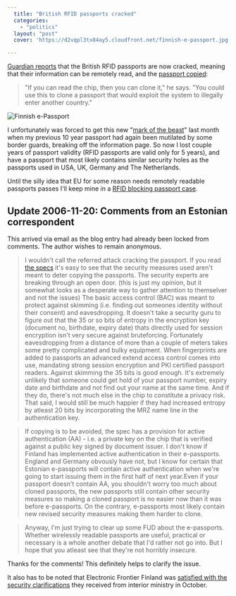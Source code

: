 ```yaml
---
  title: "British RFID passports cracked"
  categories: 
    - "politics"
  layout: "post"
  cover: 'https://d2vqpl3tx84ay5.cloudfront.net/finnish-e-passport.jpg'

---
```

[Guardian reports][1] that the British RFID passports are now cracked, meaning that their information can be remotely read, and the [passport copied][2]:

> "If you can read the chip, then you can clone it," he says. "You could use this to clone a passport that would exploit the system to illegally enter another country."

![Finnish e-Passport](https://d2vqpl3tx84ay5.cloudfront.net/finnish-e-passport.jpg)

I unfortunately was forced to get this new "[mark of the beast][3]" last month when my previous 10 year passport had again been mutilated by some border guards, breaking off the information page. So now I lost couple years of passport validity (RFID passports are valid only for 5 years), and have a passport that most likely contains similar security holes as the passports used in USA, UK, Germany and The Netherlands.

Until the silly idea that EU for some reason needs remotely readable passports passes I'll keep mine in a [RFID blocking passport case][4].

## Update 2006-11-20: Comments from an Estonian correspondent

This arrived via email as the blog entry had already been locked from comments. The author wishes to remain anonymous.

> I wouldn't call the referred attack cracking the passport. If you read [the
specs][1] it's easy to see that the security measures used aren't meant to
deter copying the passports. The security experts are breaking through an
open door. (this is just my opinion, but it somewhat looks as a desperate way
to gather attention to themselver and not the issues) The basic access
control (BAC) was meant to protect against skimming (i.e. finding out
someones identity without their consent) and eavesdropping. It doesn't take a
security guru to figure out that the 35 or so bits of entropy in the
encryption key (document no, birthdate, expiry date) thats directly used for
session encryption isn't very secure against bruteforcing. Fortunately
eavesdropping from a distance of more than a couple of meters takes some
pretty complicated and bulky equipment. When fingerprints are added to
passports an advanced extend access control comes into use, mandating strong
session encryption and PKI certified passport readers. Against skimming the
35 bits is good enough. It's extremely unlikely that someone could get hold
of your passport number, expiry date and birthdate and not find out your name
at the same time. And if they do, there's not much else in the chip to
constitute a privacy risk. That said, I would still be much happier if they
had increased entropy by atleast 20 bits by incorporating the MRZ name line
in the authentication key.

> If copying is to be avoided, the spec has a provision for active
authentication (AA) - i.e. a private key on the chip that is verified against
a public key signed by document issuer. I don't know if Finland has
implemented active authentication in their e-passports. England and Germany
obvously have not, but I know for certain that Estonian e-passports will
contain active authentication when we're going to start issuing them in the
first half of next year.Even if your passport doesn't contain AA, you
shouldn't worry too much about cloned passports, the new passports still
contain other security measures so making a cloned passport is no easier now
than it was before e-passports. On the contrary, e-passports most likely
contain new revised security measures making them harder to clone.

> Anyway, I'm just trying to clear up some FUD about the e-passports. Whether
wirelessly readable passports are useful, practical or necessary is a whole
another debate that I'd rather not go into. But I hope that you atleast see
that they're not horribly insecure.

Thanks for the comments! This definitely helps to clarify the issue.

It also has to be noted that Electronic Frontier Finland was [satisfied with the security clarifications][6] they received from interior ministry in October.

[1]: http://www.guardian.co.uk/idcards/story/0,,1950226,00.html
[2]: http://www.schneier.com/blog/archives/2006/08/hackers_clone_r.html
[3]: http://www.hasbrouck.org/blog/archives/001003.html
[4]: http://www.rfid-weblog.com/50226711/rfid_blocking_passport_cases.php
[5]: http://www.icao.int/mrtd/download/documents/TR-PKI%20mrtds%20ICC%20read-only%20access%20v1_1.pdf
[6]: http://www.effi.org/blog/2006-10-04-Herkko-Hietanen.html
